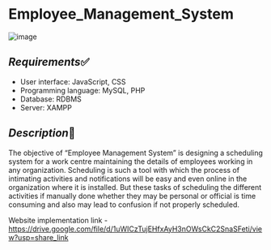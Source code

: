 # Employee_Management_System
![image](https://user-images.githubusercontent.com/85820703/234896343-4c58c3b8-3e03-40c6-b0cf-128ba6cebf77.png)
## ***Requirements***✅
* User interface: JavaScript, CSS
* Programming language: MySQL, PHP
* Database: RDBMS
* Server: XAMPP


## ***Description***📝
The objective of “Employee Management System” is designing a scheduling system for a work centre maintaining the details of employees working in any organization. Scheduling is such a tool with which the process of intimating activities and notifications will be easy and even online in the organization where it is installed. But these tasks of scheduling the different activities if manually done whether they may be personal or official is time consuming and also may lead to confusion if not properly scheduled.

Website implementation link - https://drive.google.com/file/d/1uWICzTujEHfxAyH3nOWsCkC2SnaSFeti/view?usp=share_link
